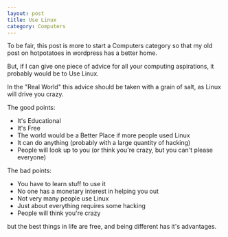```yaml
---
layout: post
title: Use Linux
category: Computers
---
```


To be fair, this post is more to start a Computers category so that my old post on hotpotatoes in wordpress has a better home.

But, if I can give one piece of advice for all your computing aspirations, it probably would be to Use Linux.

In the "Real World" this advice should be taken with a grain of salt, as Linux will drive you crazy.

The good points:

 * It's Educational
 * It's Free
 * The world would be a Better Place if more people used Linux
 * It can do anything (probably with a large quantity of hacking)
 * People will look up to you (or think you're crazy, but you can't please everyone)

The bad points:

 * You have to learn stuff to use it
 * No one has a monetary interest in helping you out
 * Not very many people use Linux
 * Just about everything requires some hacking
 * People will think you're crazy

but the best things in life are free, and being different has it's advantages.

